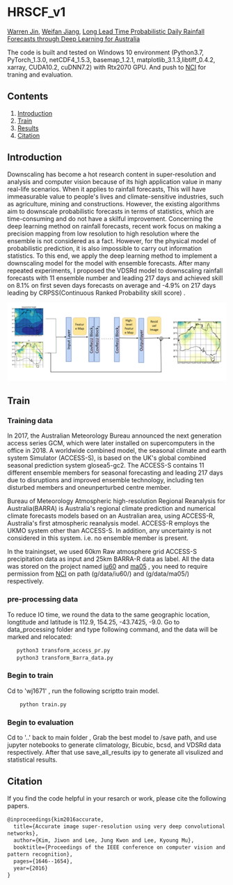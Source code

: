 # HRSCF_v1


[Warren Jin](https://people.csiro.au/J/W/Warren-Jin), [Weifan Jiang](https://www.linkedin.com/in/jeffery-jiang-3b966615a/),
[Long Lead Time Probabilistic Daily Rainfall Forecasts through Deep Learning for Australia]()


The code is built and tested on Windows 10  environment (Python3.7, PyTorch_1.3.0, netCDF4_1.5.3, basemap_1.2.1, matplotlib_3.1.3,libtiff_0.4.2, xarray, CUDA10.2, cuDNN7.2) with Rtx2070 GPU. And push to [NCI](https://nci.org.au/) for traning and evaluation.



## Contents
1. [Introduction](#introduction)
2. [Train](#train)
3. [Results](#results)
4. [Citation](#citation)


## Introduction
Downscaling has become a hot research content in super-resolution and analysis and computer vision because of its high application value in many real-life scenarios. When it applies to rainfall forecasts, This will have immeasurable value to people's lives and climate-sensitive industries, such as agriculture, mining and constructions. However, the existing algorithms aim to downscale probabilistic forecasts in terms of statistics, which are time-consuming and do not have a skilful improvement. Concerning the deep learning method on rainfall forecasts, recent work focus on making a precision mapping from low resolution to high resolution where the ensemble is not considered as a fact. However, for the physical model of probabilistic prediction, it is also impossible to carry out information statistics. To this end, we apply the deep learning method to implement a downscaling model for the model with ensemble forecasts. After many repeated experiments, I proposed the VDSRd model to downscaling rainfall forecasts with 11 ensemble number and leading 217 days and achieved skill on 8.1\% on first seven days forecasts on average and -4.9\% on 217 days leading by CRPSS(Continuous Ranked Probability skill score) .

![VDSRD](/data/img/net.png)


## Train
### Training data 

In 2017, the Australian Meteorology Bureau announced the next generation access series GCM, which were later installed on supercomputers in the office in 2018. A worldwide combined model, the seasonal climate and earth system Simulator (ACCESS-S), is based on the UK's global combined seasonal prediction system glosea5-gc2. The ACCESS-S contains 11 different ensemble members for seasonal forecasting and leading 217 days due to disruptions and improved ensemble technology,  including ten disturbed members and oneunperturbed centre member. 



Bureau of Meteorology Atmospheric high-resolution Regional Reanalysis for Australia(BARRA) is Australia's regional climate prediction and numerical climate forecasts models based on an Australian area, using ACCESS-R, Australia's first atmospheric reanalysis model. ACCESS-R employs the UKMO system other than ACCESS-S. In addition, any uncertainty is not considered in this system. i.e. no ensemble member is present.

In the trainingset, we used 60km Raw atmosphere grid ACCESS-S precipitation data as input and 25km BARRA-R data as label.
All the data was stored on the project named [iu60](http://poama.bom.gov.au/) and [ma05](http://www.bom.gov.au/clim_data/rrp/BARRA_sample/)
, you need to require permission from [NCI](https://nci.org.au/) on path (g/data/iu60/) and (g/data/ma05/) respectively.


### pre-processing data
To reduce IO time, we round the data to the same geographic location, longtitude and latitude is 112.9, 154.25, -43.7425, -9.0. Go to data_processing folder and type following command, and the data will be marked and relocated:

 ```bash
    python3 transform_access_pr.py
    python3 transform_Barra_data.py

 ```

### Begin to train



Cd to 'wj1671' , run the following scriptto train model.


```bash
    python train.py 
```

### Begin to evaluation
Cd to '..' back to main folder , Grab the best model to /save path, and use jupyter notebooks to generate climatology, Bicubic, bcsd, and VDSRd data respectively.
After that use save_all_results ipy to generate all visulized and statistical results.



## Citation
If you find the code helpful in your resarch or work, please cite the following papers.
```
@inproceedings{kim2016accurate,
  title={Accurate image super-resolution using very deep convolutional networks},
  author={Kim, Jiwon and Lee, Jung Kwon and Lee, Kyoung Mu},
  booktitle={Proceedings of the IEEE conference on computer vision and pattern recognition},
  pages={1646--1654},
  year={2016}
}
```
